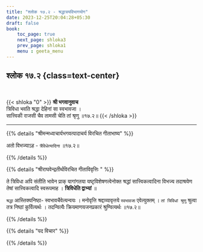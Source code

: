 ```yaml
---
title: "श्लोक १७.२ - श्रद्धात्रयविभागयोग"
date: 2023-12-25T20:04:28+05:30
draft: false
book:
    toc_page: true
    next_page: shloka3
    prev_page: shloka1
    menu : geeta_menu
---
```




## श्लोक १७.२ {class=text-center}

<br/>

{{< shloka  "0"  >}}
**श्री भगवानुवाच**    
त्रिविधा भवति श्रद्धा देहिनां सा स्वभावजा ।  
सात्त्विकी राजसी चैव तामसी चेति तां श्रृणु ॥१७.२॥
{{< /shloka >}}

---


{{% details "श्रीमन्मध्वाचार्यभगवत्पादाचर्य विरचित  गीताभाष्य" %}}

अतो विभज्याऽह - `त्रैविधेत्यादिना` ॥१७.२॥

{{% /details %}}



{{% details "श्रीराघवेन्द्रतीर्थविरचित गीताविवृत्तिः " %}}

ते त्रिविधा अपि संतीति भावेन प्राक्‌ यागांगतया 
यष्टृविशेषणत्वेनोक्त श्रद्धां सात्त्विकत्वादिना विभज्य 
तदाश्रयेण तेषां सात्त्विकत्वादि स्वरूपमाह । 
**त्रिविधेति द्वाभ्यां** ॥   

`श्रद्धा` आस्तिक्यनिष्ठा- स्वभावचैवेत्यन्वयः । 
मनोवृत्ति श्रद्दाव्यावृत्तये `स्वभावजा` एवेत्युक्तम्‌ । 
`तां त्रिविधां श्रुणु` श्रुत्वा तत्र निष्ठां 
कुर्वित्यर्थः । तदन्वित्यैः क्रियमाणयजनप्रकारं 
श्रुण्वित्यर्थः ॥१७.२॥

{{% /details %}}



{{% details "पद विचार" %}}


{{% /details %}}
